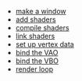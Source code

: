 - [make a window](https://hilal-almoqbali.github.io/Learn-OpenGL/#1-creating-a-window)
- [add shaders]()
- [compile shaders]()
- [link shaders]()
- [set up vertex data]()
- [bind the VAO]()
- [bind the VBO]()
- [render loop]()
